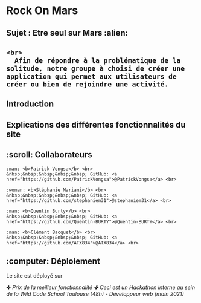 <h1> Rock On Mars </h1>
<h2> Sujet : Etre seul sur Mars :alien: <h2>
  
  <p>

    <br>
      Afin de répondre à la problématique de la solitude, notre groupe à choisi de créer une application qui permet aux utilisateurs de créer ou bien de rejoindre une activité.
  </p>
  
<h2> Introduction</h2>
<h2> Explications des différentes fonctionnalités du site</h2>
<h2> :scroll: Collaborateurs</h2>

  <p>

    :man: <b>Patrick Vongsa</b> <br>
    &nbsp;&nbsp;&nbsp;&nbsp;&nbsp; GitHub: <a href="https://github.com/PatrickVongsa">@PatrickVongsa</a> <br>

    :woman: <b>Stéphanie Mariani</b> <br>
    &nbsp;&nbsp;&nbsp;&nbsp;&nbsp; GitHub: <a href="https://github.com/stephaniem31">@stephaniem31</a> <br>

    :man: <b>Quentin Burty</b> <br>
    &nbsp;&nbsp;&nbsp;&nbsp;&nbsp; GitHub: <a href="https://github.com/Quentin-BURTY">@Quentin-BURTY</a> <br>

    :man: <b>Clément Bacquet</b> <br>
    &nbsp;&nbsp;&nbsp;&nbsp;&nbsp; GitHub: <a href="https://github.com/ATX834">@ATX834</a> <br>
  </p>

<h2> :computer: Déploiement </h2>

Le site est déployé sur 

✤ <i>Prix de la meilleur fonctionnalité<i>
✤ <i>Ceci est un Hackathon interne au sein de la Wild Code School Toulouse (48h) - Développeur web (main 2021)<i>
